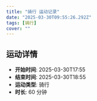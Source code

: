 ```yaml
---
title: "骑行 运动记录"
date: "2025-03-30T09:55:26.292Z"
tags: [骑行]
cover: ""
---
```

## 运动详情
- **开始时间**: 2025-03-30T17:55
- **结束时间**: 2025-03-30T18:55
- **运动类型**: 骑行
- **时长**: 60 分钟

